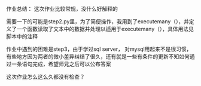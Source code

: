 作业总结：
这次作业比较常规，没什么好解释的

需要一下的可能是step2.py里，为了简便操作，我用到了executemany（），并定义了一个函数读取了文本中的数据并处理以适用于executemany（），具体用法见脚本中的注释

作业中遇到的困难是step3，由于学过sql server， 对mysql用起来不是很习惯，有些地方因为两者的微小差异纠结了很久，还有就是一些有条件的更新不知如何通过一条语句完成，希望师兄之后可以公布答案

这次作业怎么这么久都没有检查？
